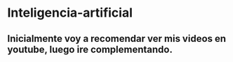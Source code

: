# Inteligencia-artificial

## Inicialmente voy a recomendar ver mis videos en youtube, luego ire complementando. 
